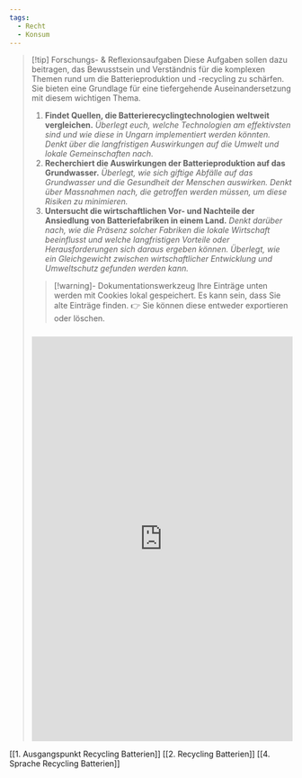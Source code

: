 ```yaml
---
tags:
  - Recht
  - Konsum
---
```

>[!tip] Forschungs- & Reflexionsaufgaben
>Diese Aufgaben sollen dazu beitragen, das Bewusstsein und Verständnis für die komplexen Themen rund um die Batterieproduktion und -recycling zu schärfen. Sie bieten eine Grundlage für eine tiefergehende Auseinandersetzung mit diesem wichtigen Thema.
>1. **Findet Quellen, die Batterierecyclingtechnologien weltweit vergleichen.**	*Überlegt euch, welche Technologien am effektivsten sind und wie diese in Ungarn implementiert werden könnten. Denkt über die langfristigen Auswirkungen auf die Umwelt und lokale Gemeinschaften nach.*
>2. **Recherchiert die Auswirkungen der Batterieproduktion auf das Grundwasser.**	*Überlegt, wie sich giftige Abfälle auf das Grundwasser und die Gesundheit der Menschen auswirken. Denkt über Massnahmen nach, die getroffen werden müssen, um diese Risiken zu minimieren.*
>3. **Untersucht die wirtschaftlichen Vor- und Nachteile der Ansiedlung von Batteriefabriken in einem Land.**	*Denkt darüber nach, wie die Präsenz solcher Fabriken die lokale Wirtschaft beeinflusst und welche langfristigen Vorteile oder Herausforderungen sich daraus ergeben können. Überlegt, wie ein Gleichgewicht zwischen wirtschaftlicher Entwicklung und Umweltschutz gefunden werden kann.*
>   
>>[!warning]- Dokumentationswerkzeug 
>Ihre Einträge unten werden mit Cookies lokal gespeichert. Es kann sein, dass Sie alte Einträge finden. 
>👉 Sie können diese entweder exportieren oder löschen.
>#####
><iframe src="https://app.Lumi.education/api/v1/run/nYkJQz/embed" width="100%" height="720" frameborder="0" allowfullscreen="allowfullscreen" allow="geolocation *; microphone *; camera *; midi *; encrypted-media *"></iframe>

[[1. Ausgangspunkt Recycling Batterien]]
[[2. Recycling Batterien]]
[[4. Sprache Recycling Batterien]]
